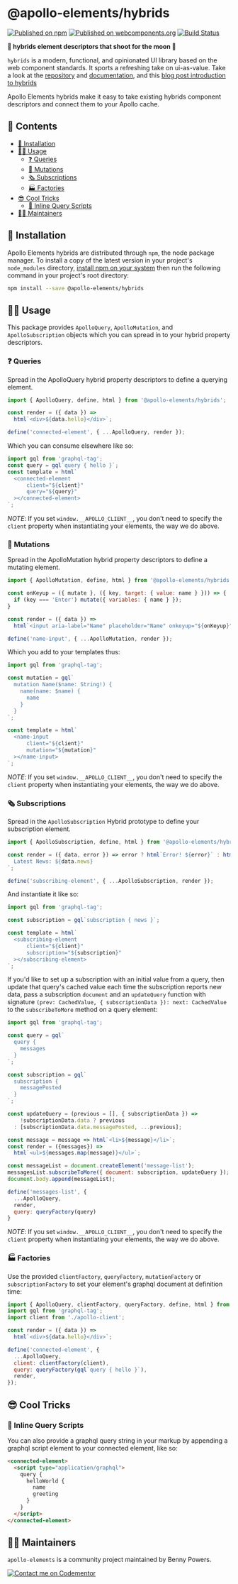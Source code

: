 # @apollo-elements/hybrids
[![Published on npm](https://img.shields.io/npm/v/@apollo-elements/hybrids.svg)](https://www.npmjs.com/package/@apollo-elements/hybrids)
[![Published on webcomponents.org](https://img.shields.io/badge/webcomponents.org-published-blue.svg)](https://www.webcomponents.org/element/@apollo-elements/hybrids)
[![Build Status](https://circleci.com/gh/apollo-elements/apollo-elements/tree/master.svg?style=svg)](https://circleci.com/gh/apollo-elements/apollo-elements/tree/master)

<strong>👾 hybrids element descriptors that shoot for the moon 🚀</strong>

`hybrids` is a modern, functional, and opinionated UI library based on the web component standards. It sports a refreshing take on ui-as-value. Take a look at the [repository](https://github.com/hybridsjs/hybrids) and [documentation](https://hybrids.js.org), and this [blog post introduction to hybrids](https://dev.to/bennypowers/lets-build-web-components-part-7-hybrids-187l)

Apollo Elements hybrids make it easy to take existing hybrids component descriptors and connect them to your Apollo cache.

## 📓 Contents
- [🔧 Installation](#-installation)
- [👩‍🚀 Usage](#-usage)
  - [❓ Queries](#-queries)
  - [👾 Mutations](#-mutations)
  - [🗞 Subscriptions](#-subscriptions)
  - [🏭 Factories](#-factories)
- [😎 Cool Tricks](#-cool-tricks)
  - [📜 Inline Query Scripts](#-inline-query-scripts)
- [👷‍♂️ Maintainers](#-maintainers)

## 🔧 Installation

Apollo Elements hybrids are distributed through `npm`, the node package manager. To install a copy of the latest version in your project's `node_modules` directory, [install npm on your system](https://www.npmjs.com/get-npm) then run the following command in your project's root directory:

```bash
npm install --save @apollo-elements/hybrids
```

## 👩‍🚀 Usage

This package provides `ApolloQuery`, `ApolloMutation`, and `ApolloSubscription` objects which you can spread in to your hybrid property descriptors.

### ❓ Queries
Spread in the ApolloQuery hybrid property descriptors to define a querying element.

```js
import { ApolloQuery, define, html } from '@apollo-elements/hybrids';

const render = ({ data }) =>
  html`<div>${data.hello}</div>`;

define('connected-element', { ...ApolloQuery, render });
```

Which you can consume elsewhere like so:
```js
import gql from 'graphql-tag';
const query = gql`query { hello }`;
const template = html`
  <connected-element
      client="${client}"
      query="${query}"
  ></connected-element>
`;
```

*NOTE*: If you set `window.__APOLLO_CLIENT__`, you don't need to specify the `client` property when instantiating your elements, the way we do above.

### 👾 Mutations
Spread in the ApolloMutation hybrid property descriptors to define a mutating element.

```js
import { ApolloMutation, define, html } from '@apollo-elements/hybrids';

const onKeyup = ({ mutate }, ({ key, target: { value: name } })) => {
  if (key === 'Enter') mutate({ variables: { name } });
}

const render = ({ data }) =>
  html`<input aria-label="Name" placeholder="Name" onkeyup="${onKeyup}"/>`;

define('name-input', { ...ApolloMutation, render });
```

Which you add to your templates thus:
```js
import gql from 'graphql-tag';

const mutation = gql`
  mutation Name($name: String!) {
    name(name: $name) {
      name
    }
  }
`;

const template = html`
  <name-input
      client="${client}"
      mutation="${mutation}"
  ></name-input>
`;
```

*NOTE*: If you set `window.__APOLLO_CLIENT__`, you don't need to specify the `client` property when instantiating your elements, the way we do above.

### 🗞 Subscriptions
Spread in the `ApolloSubscription` Hybrid prototype to define your subscription element.

```js
import { ApolloSubscription, define, html } from '@apollo-elements/hybrids';

const render = ({ data, error }) => error ? html`Error! ${error}` : html`  
  Latest News: ${data.news}
`;

define('subscribing-element', { ...ApolloSubscription, render });
```

And instantiate it like so:

```js
import gql from 'graphql-tag';

const subscription = gql`subscription { news }`;

const template = html`
  <subscribing-element
      client="${client}"
      subscription="${subscription}"
  ></subscribing-element>
`;
```

If you'd like to set up a subscription with an initial value from a query, then update that query's cached value each time the subscription reports new data, pass a subscription `document` and an `updateQuery` function with signature `(prev: CachedValue, { subscriptionData }): next: CachedValue` to the `subscribeToMore` method on a query element:

```js
import gql from 'graphql-tag';

const query = gql`
  query {
    messages
  }
`;

const subscription = gql`
  subscription {
    messagePosted
  }
`;

const updateQuery = (previous = [], { subscriptionData }) =>
    !subscriptionData.data ? previous
  : [subscriptionData.data.messagePosted, ...previous];

const message = message => html`<li>${message}</li>`;
const render = ({messages}) =>
  html`<ul>${messages.map(message)}</ul>`;

const messageList = document.createElement('message-list');
messagesList.subscribeToMore({ document: subscription, updateQuery });
document.body.append(messageList);

define('messages-list', {
  ...ApolloQuery,
  render,
  query: queryFactory(query)
}
```

*NOTE*: If you set `window.__APOLLO_CLIENT__`, you don't need to specify the `client` property when instantiating your elements, the way we do above.

### 🏭 Factories
Use the provided `clientFactory`, `queryFactory`, `mutationFactory` or `subscriptionFactory` to set your element's graphql document at definition time:

```js
import { ApolloQuery, clientFactory, queryFactory, define, html } from '@apollo-elements/hybrids';
import gql from 'graphql-tag';
import client from './apollo-client';

const render = ({ data }) =>
  html`<div>${data.hello}</div>`;

define('connected-element', {
  ...ApolloQuery,
  client: clientFactory(client),
  query: queryFactory(gql`query { hello }`),
  render,
});
```

## 😎 Cool Tricks

### 📜 Inline Query Scripts
You can also provide a graphql query string in your markup by appending a
graphql script element to your connected element, like so:

```html
<connected-element>
  <script type="application/graphql">
    query {
      helloWorld {
        name
        greeting
      }
    }
  </script>
</connected-element>
```

## 👷‍♂️ Maintainers
`apollo-elements` is a community project maintained by Benny Powers.

[![Contact me on Codementor](https://cdn.codementor.io/badges/contact_me_github.svg)](https://www.codementor.io/bennyp?utm_source=github&utm_medium=button&utm_term=bennyp&utm_campaign=github)
